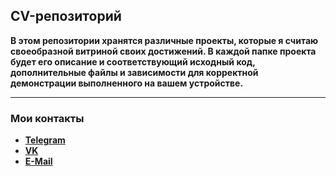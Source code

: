 ## CV-репозиторий
<strong>В этом репозитории хранятся различные проекты, которые я считаю своеобразной витриной своих достижений. В каждой папке проекта будет его описание и соответствующий исходный код, дополнительные файлы и зависимости для корректной демонстрации выполненного на вашем устройстве.

------------
### Мои контакты
* [Telegram](https://t.me/jadrezz)
* [VK](https://vk.com/verrero)
* [E-Mail](mailto:jadrezz.g@gmail.com)